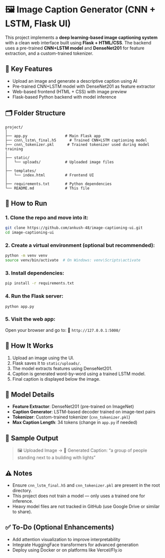 # 🖼️ Image Caption Generator (CNN + LSTM, Flask UI)

This project implements a **deep learning-based image captioning system** with a clean web interface built using **Flask + HTML/CSS**. The backend uses a pre-trained **CNN+LSTM model** and **DenseNet201** for feature extraction, and a custom-trained tokenizer.

## 🧠 Key Features

- Upload an image and generate a descriptive caption using AI
- Pre-trained CNN+LSTM model with DenseNet201 as feature extractor
- Web-based frontend (HTML + CSS) with image preview
- Flask-based Python backend with model inference

## 🗂️ Folder Structure

```
project/
│
├── app.py                 # Main Flask app
├── cnn\_lstm\_final.h5      # Trained CNN+LSTM captioning model
├── cnn\_tokenizer.pkl      # Trained tokenizer used during model training
│
├── static/
│   └── uploads/           # Uploaded image files
│
├── templates/
│   └── index.html         # Frontend UI
│
├── requirements.txt       # Python dependencies
└── README.md              # This file

```

## 🚀 How to Run

### 1. Clone the repo and move into it:

```bash
git clone https://github.com/ankush-48/image-captioning-ui.git
cd image-captioning-ui 
````

### 2. Create a virtual environment (optional but recommended):

```bash
python -m venv venv
source venv/bin/activate  # On Windows: venv\Scripts\activate
```

### 3. Install dependencies:

```bash
pip install -r requirements.txt
```

### 4. Run the Flask server:

```bash
python app.py
```

### 5. Visit the web app:

Open your browser and go to:
📍 `http://127.0.0.1:5000/`

## 🧠 How It Works

1. Upload an image using the UI.
2. Flask saves it to `static/uploads/`.
3. The model extracts features using DenseNet201.
4. Caption is generated word-by-word using a trained LSTM model.
5. Final caption is displayed below the image.

## 📝 Model Details

* **Feature Extractor**: DenseNet201 (pre-trained on ImageNet)
* **Caption Generator**: LSTM-based decoder trained on image-text pairs
* **Tokenizer**: Custom-trained tokenizer (`cnn_tokenizer.pkl`)
* **Max Caption Length**: 34 tokens (change in `app.py` if needed)

## 🧪 Sample Output

> 🖼️ Uploaded Image → 📝 Generated Caption:
> “a group of people standing next to a building with lights”

## ⚠️ Notes

* Ensure `cnn_lstm_final.h5` and `cnn_tokenizer.pkl` are present in the root directory.
* This project does not train a model — only uses a trained one for inference.
* Heavy model files are not tracked in GitHub (use Google Drive or similar to share).

## ✅ To-Do (Optional Enhancements)

* Add attention visualization to improve interpretability
* Integrate HuggingFace transformers for advanced generation
* Deploy using Docker or on platforms like Vercel/Fly.io